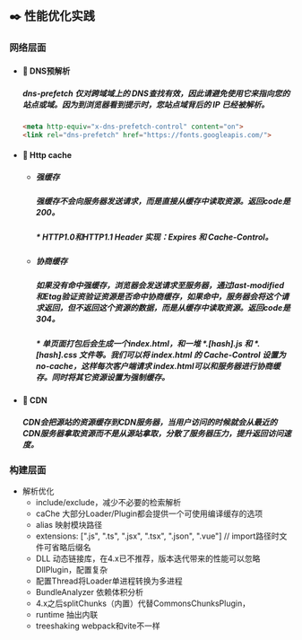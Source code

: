 ## :black_nib: 性能优化实践

### 网络层面
- #### :maple_leaf: DNS预解析
  ##### dns-prefetch 仅对跨域域上的 DNS查找有效，因此请避免使用它来指向您的站点或域。因为到浏览器看到提示时，您站点域背后的 IP 已经被解析。
  ```html
  <meta http-equiv="x-dns-prefetch-control" content="on">
  <link rel="dns-prefetch" href="https://fonts.googleapis.com/">
  ```
- #### :maple_leaf: Http cache
  - #####  强缓存 
    #####  强缓存不会向服务器发送请求，而是直接从缓存中读取资源。返回code是200。 
    #####   * HTTP1.0和HTTP1.1 Header 实现：Expires 和 Cache-Control。
  - #####  协商缓存 
    #####  如果没有命中强缓存，浏览器会发送请求至服务器，通过last-modified和Etag验证资验证资源是否命中协商缓存，如果命中，服务器会将这个请求返回，但不返回这个资源的数据，而是从缓存中读取资源。返回code是304。
    ##### * 单页面打包后会生成一个index.html，和一堆 *.[hash].js 和 *.[hash].css 文件等。我们可以将 index.html 的 Cache-Control 设置为 no-cache，这样每次客户端请求 index.html可以和服务器进行协商缓存。同时将其它资源设置为强制缓存。
- #### :maple_leaf: CDN
  ##### CDN会把源站的资源缓存到CDN服务器，当用户访问的时候就会从最近的CDN服务器拿取资源而不是从源站拿取，分散了服务器压力，提升返回访问速度。

### 构建层面

- 解析优化
  * include/exclude，减少不必要的检索解析
  * caChe 大部分Loader/Plugin都会提供一个可使用编译缓存的选项
  * alias 映射模块路径
  * extensions: [".js", ".ts", ".jsx", ".tsx", ".json", ".vue"] // import路径时文件可省略后缀名
  * DLL 动态链接库，在4.x已不推荐，版本迭代带来的性能可以忽略DllPlugin，配置复杂
  * 配置Thread将Loader单进程转换为多进程
  * BundleAnalyzer 依赖体积分析
  * 4.x之后splitChunks（内置）代替CommonsChunksPlugin，
  * runtime 抽出内联
  * treeshaking webpack和vite不一样
